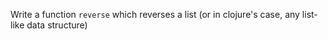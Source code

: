 Write a function `reverse` which reverses a list (or in clojure's case, any list-like data structure)
